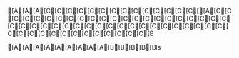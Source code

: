 

[A[A[A[C[C[C[C[C[C[C[C[C[C[C[C[C[C[[A[C[C[C[C[C[C[C[C[C[C[C[C[C[C[C[C[C[C[C[C[C[C[C[C[C[C[C[C[C[C[C[C[C[C[C[C[C[C[C[C[C[C[C[C[C[C[C[C[C[C[C[C[C[C[C[B



[A[A[A[A[A[A[A[A[A[B[B[B[B[Bls




